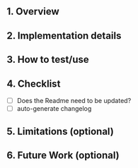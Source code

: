 ## 1. Overview

<!-- What are you changing, removing, or adding in this review? -->

## 2. Implementation details

<!-- Describe the implementation (highlights only) as well as design rationale. -->

## 3. How to test/use

<!-- How can people test/use this? -->

## 4. Checklist

<!-- Checklist for PR author(s). -->

- [ ] Does the Readme need to be updated?
- [ ] auto-generate changelog
<!--
PR title should follow conventional commit format: type(scope): description
Examples: feat(auth): add user authentication, fix(api): resolve login bug
Or add a custom entry in PR description using the format shown below (without spaces between slashes, : and "changelog"):
/ changelog : [your custom changelog entry]
-->


## 5. Limitations (optional)

<!-- Describe any limitation of the capabilities listed in the Overview section. -->

## 6. Future Work (optional)

<!-- Describe follow up work, if any. -->
